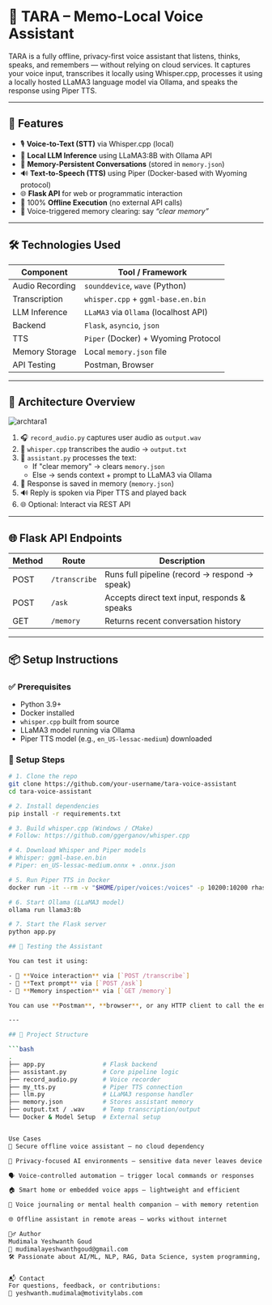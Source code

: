 # 🤖 TARA – Memo-Local Voice Assistant

TARA is a fully offline, privacy-first voice assistant that listens, thinks, speaks, and remembers — without relying on cloud services. It captures your voice input, transcribes it locally using Whisper.cpp, processes it using a locally hosted LLaMA3 language model via Ollama, and speaks the response using Piper TTS.

---

## 📌 Features

- 🎙️ **Voice-to-Text (STT)** via Whisper.cpp (local)
- 🤖 **Local LLM Inference** using LLaMA3:8B with Ollama API
- 🧠 **Memory-Persistent Conversations** (stored in `memory.json`)
- 🔊 **Text-to-Speech (TTS)** using Piper (Docker-based with Wyoming protocol)
- 🌐 **Flask API** for web or programmatic interaction
- 🔐 100% **Offline Execution** (no external API calls)
- 🧹 Voice-triggered memory clearing: say _“clear memory”_

---

## 🛠️ Technologies Used

| Component        | Tool / Framework                    |
|------------------|-------------------------------------|
| Audio Recording  | `sounddevice`, `wave` (Python)      |
| Transcription    | `whisper.cpp` + `ggml-base.en.bin`  |
| LLM Inference    | `LLaMA3` via `Ollama` (localhost API)|
| Backend          | `Flask`, `asyncio`, `json`          |
| TTS              | `Piper` (Docker) + Wyoming Protocol |
| Memory Storage   | Local `memory.json` file            |
| API Testing      | Postman, Browser                    |

---

## 🧩 Architecture Overview

![archtara1](https://github.com/user-attachments/assets/27b45a43-6838-40f1-9dd0-1ecdc252e5cf)


1. 🎧 `record_audio.py` captures user audio as `output.wav`
2. 🧠 `whisper.cpp` transcribes the audio → `output.txt`
3. 🧩 `assistant.py` processes the text:
   - If "clear memory" → clears `memory.json`
   - Else → sends context + prompt to LLaMA3 via Ollama
4. 🧠 Response is saved in memory (`memory.json`)
5. 🔊 Reply is spoken via Piper TTS and played back
6. 🌐 Optional: Interact via REST API

---

## 🌐 Flask API Endpoints

| Method | Route         | Description                                |
|--------|---------------|--------------------------------------------|
| POST   | `/transcribe` | Runs full pipeline (record → respond → speak) |
| POST   | `/ask`        | Accepts direct text input, responds & speaks |
| GET    | `/memory`     | Returns recent conversation history        |

---

## 📦 Setup Instructions

### ✅ Prerequisites
- Python 3.9+
- Docker installed
- `whisper.cpp` built from source
- LLaMA3 model running via Ollama
- Piper TTS model (e.g., `en_US-lessac-medium`) downloaded

### 🔧 Setup Steps

```bash
# 1. Clone the repo
git clone https://github.com/your-username/tara-voice-assistant
cd tara-voice-assistant

# 2. Install dependencies
pip install -r requirements.txt

# 3. Build whisper.cpp (Windows / CMake)
# Follow: https://github.com/ggerganov/whisper.cpp

# 4. Download Whisper and Piper models
# Whisper: ggml-base.en.bin
# Piper: en_US-lessac-medium.onnx + .onnx.json

# 5. Run Piper TTS in Docker
docker run -it --rm -v "$HOME/piper/voices:/voices" -p 10200:10200 rhasspy/piper --voice en/en_US-lessac-medium

# 6. Start Ollama (LLaMA3 model)
ollama run llama3:8b

# 7. Start the Flask server
python app.py

## 🧪 Testing the Assistant

You can test it using:

- 🎤 **Voice interaction** via [`POST /transcribe`]
- 💬 **Text prompt** via [`POST /ask`]
- 🧠 **Memory inspection** via [`GET /memory`]

You can use **Postman**, **browser**, or any HTTP client to call the endpoints.

---

## 📁 Project Structure

```bash
.
├── app.py                # Flask backend
├── assistant.py          # Core pipeline logic
├── record_audio.py       # Voice recorder
├── my_tts.py             # Piper TTS connection
├── llm.py                # LLaMA3 response handler
├── memory.json           # Stores assistant memory
├── output.txt / .wav     # Temp transcription/output
└── Docker & Model Setup  # External setup


Use Cases
🔐 Secure offline voice assistant — no cloud dependency

🧠 Privacy-focused AI environments — sensitive data never leaves device

🗣️ Voice-controlled automation — trigger local commands or responses

🏠 Smart home or embedded voice apps — lightweight and efficient

💬 Voice journaling or mental health companion — with memory retention

🌐 Offline assistant in remote areas — works without internet

🙋‍♂️ Author
Mudimala Yeshwanth Goud
📧 mudimalayeshwanthgoud@gmail.com
🛠️ Passionate about AI/ML, NLP, RAG, Data Science, system programming, full-stack development, and intelligent assistant systems.


📬 Contact
For questions, feedback, or contributions:
📧 yeshwanth.mudimala@motivitylabs.com
